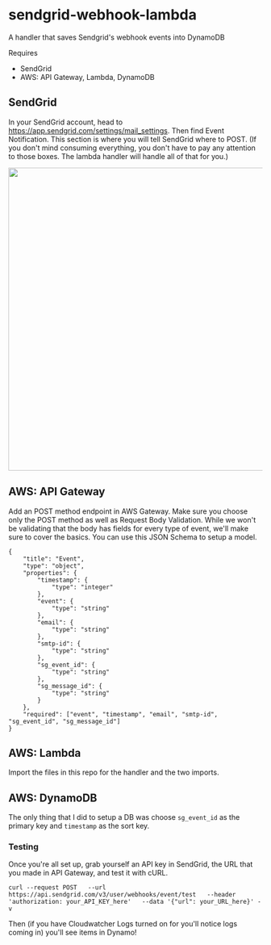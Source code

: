 # sendgrid-webhook-lambda
A handler that saves Sendgrid's webhook events into DynamoDB

Requires
- SendGrid
- AWS: API Gateway, Lambda, DynamoDB

## SendGrid
In your SendGrid account, head to https://app.sendgrid.com/settings/mail_settings. Then find Event Notification. This section is where you will tell SendGrid where to POST. (If you don't mind consuming everything, you don't have to pay any attention to those boxes. The lambda handler will handle all of that for you.)

<img width="600px" src="https://i.imgur.com/UpTb5y8.png">

## AWS: API Gateway
Add an POST method endpoint in AWS Gateway. Make sure you choose only the POST method as well as Request Body Validation. While we won't be validating that the body has fields for every type of event, we'll make sure to cover the basics. You can use this JSON Schema to setup a model.

```
{
    "title": "Event",
    "type": "object",
    "properties": {
        "timestamp": {
            "type": "integer"
        },
        "event": {
            "type": "string"
        },
        "email": {
            "type": "string"
        },
        "smtp-id": {
            "type": "string"
        },
        "sg_event_id": {
            "type": "string"
        },
        "sg_message_id": {
            "type": "string"
        }
    },
    "required": ["event", "timestamp", "email", "smtp-id", "sg_event_id", "sg_message_id"]
}
```

## AWS: Lambda
Import the files in this repo for the handler and the two imports.

## AWS: DynamoDB
The only thing that I did to setup a DB was choose `sg_event_id` as the primary key and `timestamp` as the sort key. 

### Testing
Once you're all set up, grab yourself an API key in SendGrid, the URL that you made in API Gateway, and test it with cURL. 

```
curl --request POST   --url https://api.sendgrid.com/v3/user/webhooks/event/test   --header 'authorization: your_API_KEY_here'   --data '{"url": your_URL_here}' -v
```

Then (if you have Cloudwatcher Logs turned on for you'll notice logs coming in) you'll see items in Dynamo!
